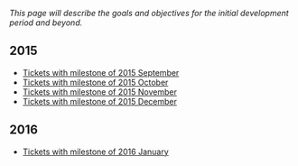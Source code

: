 *This page will describe the goals and objectives for the initial
development period and beyond.*

2015
----

* [Tickets with milestone of 2015 September](https://github.com/conreality/conreality/issues?utf8=%E2%9C%93&q=milestone%3A%222015+September%22)
* [Tickets with milestone of 2015 October](https://github.com/conreality/conreality/issues?utf8=%E2%9C%93&q=milestone%3A%222015+October%22)
* [Tickets with milestone of 2015 November](https://github.com/conreality/conreality/issues?utf8=%E2%9C%93&q=milestone%3A%222015+November%22)
* [Tickets with milestone of 2015 December](https://github.com/conreality/conreality/issues?utf8=%E2%9C%93&q=milestone%3A%222015+December%22)

2016
----

* [Tickets with milestone of 2016 January](https://github.com/conreality/conreality/issues?utf8=%E2%9C%93&q=milestone%3A%222016+January%22)
